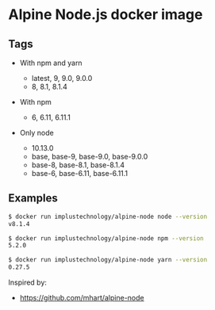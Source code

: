 # Alpine Node.js docker image

## Tags

- With npm and yarn

  - latest, 9, 9.0, 9.0.0
  - 8, 8.1, 8.1.4

- With npm

  - 6, 6.11, 6.11.1

- Only node
  - 10.13.0
  - base, base-9, base-9.0, base-9.0.0
  - base-8, base-8.1, base-8.1.4
  - base-6, base-6.11, base-6.11.1

## Examples

```sh
$ docker run implustechnology/alpine-node node --version
v8.1.4

$ docker run implustechnology/alpine-node npm --version
5.2.0

$ docker run implustechnology/alpine-node yarn --version
0.27.5
```

Inspired by:

- https://github.com/mhart/alpine-node
